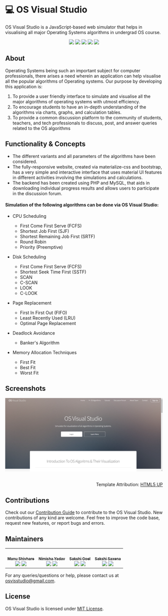 # 💻 OS Visual Studio 
OS Visual Studio is a JavaScript-based web simulator that helps in visualising all major Operating Systems algorithms in undergrad OS course.
<div align="center">
<a href="https://github.com/nimisha-yadav/OS-Visual-Studio/"><img src="https://badges.frapsoft.com/os/v1/open-source.svg?v=103"></a>
<a href="https://github.com/nimisha-yadav/OS-Visual-Studio/"><img src="https://img.shields.io/badge/Built%20by-developers%20%3C%2F%3E-0059b3"></a>
<a href="https://github.com/nimisha-yadav/OS-Visual-Studio/"><img src="https://img.shields.io/static/v1.svg?label=Contributions&message=Welcome&color=yellow"></a>
<a href="https://github.com/nimisha-yadav/OS-Visual-Studio/"><img src="https://img.shields.io/badge/Maintained%3F-yes-brightgreen.svg?v=103"></a>
<a href="https://github.com/nimisha-yadav/OS-Visual-Studio/blob/main/LICENSE"><img src="https://img.shields.io/badge/license-MIT-blue.svg?v=103"></a>
</div>

## About
Operating Systems being such an important subject for computer professionals, there arises a need wherein an application can help visualise all the popular algorithms of Operating systems. Our purpose by developing this application is:
1. To provide a user friendly interface to simulate and visualise all the major algorithms of operating systems with utmost efficiency.
2. To encourage students to have an in-depth understanding of the algorithms via charts, graphs, and calculation tables.
3. To provide a common discussion platform to the community of students, teachers, and tech professionals to discuss, post, and answer queries related to the OS algorithms

## Functionality & Concepts
- The different variants and all parameters of the algorithms have been considered.
- The fully-responsive website, created via materialize-css and bootstrap, has a very simple and interactive interface that uses material UI features in different activities involving the simulations and calculations.
- The backend has been created using PHP and MySQL, that aids in downloading individual progress results and allows users to participate in the discussion forum.
#### Simulation of the following algorithms can be done via OS Visual Studio:
- CPU Scheduling

  - First Come First Serve (FCFS)
  - Shortest Job First (SJF)
  - Shortest Remaining Job First (SRTF)
  - Round Robin
  - Priority (Preemptive)

- Disk Scheduling

  - First Come First Serve (FCFS)
  - Shortest Seek Time First (SSTF)
  - SCAN
  - C-SCAN
  - LOOK
  - C-LOOK

- Page Replacement

  - First In First Out (FIFO)
  - Least Recently Used (LRU)
  - Optimal Page Replacement

- Deadlock Avoidance

  - Banker's Algorithm

- Memory Allocation Techniques

  - First Fit
  - Best Fit
  - Worst Fit

## Screenshots
<pre>
<img src="screenshots/1.png" width="1000"> <img src="screenshots/2.png" width="1000"> <img src="screenshots/3.png" width="1000">

</pre>

<div align="right"> 
  
Template Attribution: [HTML5 UP](https://html5up.net/)
</div>

## Contributions
Check out our [Contribution Guide](/CONTRIBUTING.md) to contribute to the OS Visual Studio. New contributions of any kind are welcome. Feel free to improve the code base, request new features, or report bugs and errors.

## Maintainers

<table>
  <tr>
    <td align="center"><a href="https://github.com/manushivhare"><img src="https://avatars.githubusercontent.com/u/85252642?v=4" width="100px;" alt=""/><br /><sub><b>Manu Shivhare</b></sub></a><br /> <a href=""><img src="https://img.icons8.com/fluency/24/000000/linkedin.png"/></a> <a href=""><img src="https://img.icons8.com/color/24/000000/twitter--v1.png"/></a></td>
    <td align="center"><a href="https://github.com/nimisha-yadav"><img src="https://avatars.githubusercontent.com/u/73909578?v=4" width="100px;" alt=""/><br /><sub><b>Nimisha Yadav</b></sub></a><br /> <a href="https://www.linkedin.com/in/nimisha-yadav"><img src="https://img.icons8.com/fluency/24/000000/linkedin.png"/></a> <a href="https://twitter.com/nimisha_y"><img src="https://img.icons8.com/color/24/000000/twitter--v1.png"/></a> </td>
    <td align="center"><a href="https://github.com/sakshigoel19"><img src="https://avatars.githubusercontent.com/u/61665348?v=4" width="100px;" alt=""/><br /><sub><b>Sakshi Goel</b></sub></a><br /> <a href=""><img src="https://img.icons8.com/fluency/24/000000/linkedin.png"/></a> <a href=""><img src="https://img.icons8.com/color/24/000000/twitter--v1.png"/></a></td>
    <td align="center"><a href="https://github.com/sakshi15ss"><img src="https://avatars.githubusercontent.com/u/85166141?v=4" width="100px;" alt=""/><br /><sub><b>Sakshi Saxena</b></sub></a><br /> <a href=""><img src="https://img.icons8.com/fluency/24/000000/linkedin.png"/></a> <a href=""><img src="https://img.icons8.com/color/24/000000/twitter--v1.png"/></a></td>
  </tr>
</table>

For any queries/questions or help, please contact us at osvisstudio@gmail.com.

## License
OS Visual Studio is licensed under [MIT License](/LICENSE.md).

